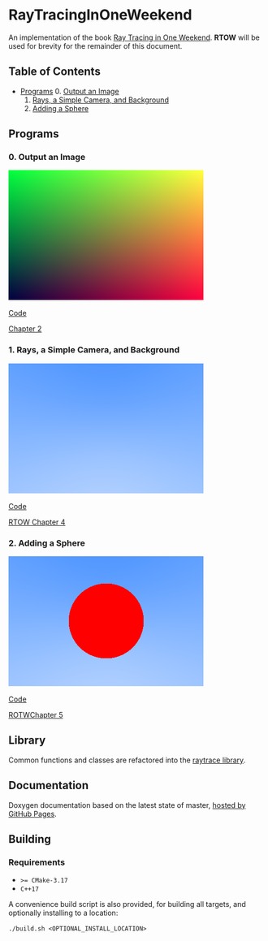 # RayTracingInOneWeekend

An implementation of the book [Ray Tracing in One Weekend](https://raytracing.github.io/books/RayTracingInOneWeekend.html).  **RTOW** will be used for brevity for the remainder of this document.

## Table of Contents

- [Programs](#programs)
  0. [Output an Image](#0-output-an-image)
  1. [Rays, a Simple Camera, and Background](#1-rays-a-simple-camera-and-background)
  2. [Adding a Sphere](#2-adding-a-sphere)

## Programs

### 0. Output an Image

![Image](./src/0_outputAnImage/output.png)

[Code](./src/0_outputAnImage/main.cpp)

[Chapter 2](https://raytracing.github.io/books/RayTracingInOneWeekend.html#outputanimage)

### 1. Rays, a Simple Camera, and Background

![Image](./src/1_raysCameraAndBackground/output.png)

[Code](./src/1_raysCameraAndBackground/main.cpp)

[RTOW Chapter 4](https://raytracing.github.io/books/RayTracingInOneWeekend.html#rays,asimplecamera,andbackground)

### 2. Adding a Sphere

![Image](./src/2_addingASphere/output.png)

[Code](./src/2_addingASphere/main.cpp)

[ROTWChapter 5](https://raytracing.github.io/books/RayTracingInOneWeekend.html#addingasphere)

## Library

Common functions and classes are refactored into the [raytrace library](./src/raytrace).

## Documentation

Doxygen documentation based on the latest state of master, [hosted by GitHub Pages](https://moddyz.github.io/RayTracingInOneWeekend/).

## Building

### Requirements

- `>= CMake-3.17`
- `C++17`

A convenience build script is also provided, for building all targets, and optionally installing to a location:
```
./build.sh <OPTIONAL_INSTALL_LOCATION>
```
